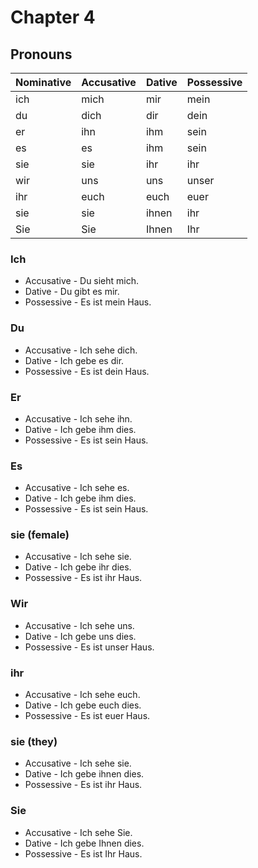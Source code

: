 # Chapter 4

## Pronouns

|  Nominative| Accusative|   Dative  | Possessive|
|------------|-----------|-----------|-----------|
|    ich     |   mich    |    mir    |  mein     |
|    du      |   dich    |    dir    |  dein     |
|    er      |   ihn     |    ihm    |  sein     |
|    es      |   es      |    ihm    |  sein     |
|    sie     |   sie     |    ihr    |  ihr      |
|    wir     |   uns     |    uns    |  unser    |
|    ihr     |   euch    |    euch   |  euer     |
|    sie     |   sie     |    ihnen  |  ihr      |
|    Sie     |   Sie     |    Ihnen  |  Ihr      |

### Ich

* Accusative - Du sieht mich.
* Dative - Du gibt es mir.
* Possessive - Es ist mein Haus.

### Du

* Accusative - Ich sehe dich.
* Dative - Ich gebe es dir.
* Possessive - Es ist dein Haus.

### Er

* Accusative - Ich sehe ihn.
* Dative - Ich gebe ihm dies.
* Possessive - Es ist sein Haus.

### Es

* Accusative - Ich sehe es.
* Dative - Ich gebe ihm dies.
* Possessive - Es ist sein Haus.

### sie (female)

* Accusative - Ich sehe sie.
* Dative - Ich gebe ihr dies.
* Possessive - Es ist ihr Haus.

### Wir

* Accusative - Ich sehe uns.
* Dative - Ich gebe uns dies.
* Possessive - Es ist unser Haus.

### ihr

* Accusative - Ich sehe euch.
* Dative - Ich gebe euch dies.
* Possessive - Es ist euer Haus.

### sie (they)

* Accusative - Ich sehe sie.
* Dative - Ich gebe ihnen dies.
* Possessive - Es ist ihr Haus.

### Sie

* Accusative - Ich sehe Sie.
* Dative - Ich gebe Ihnen dies.
* Possessive - Es ist Ihr Haus.
